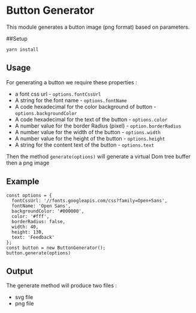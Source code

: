 Button Generator
===

This module generates a button image (png format) based on parameters.

##Setup
```
yarn install
```
## Usage
For generating a button we require these properties :
 - a font css url - `options.fontCssUrl`
 - A string for the font name - `options.fontName`
 - A code hexadecimal for the color background of button - `options.backgroundColor`
 - A code hexadecimal for the text of the button - `options.color`
 - A number value for the border Radius (pixel) - `option.borderRadius`
 - A number value for the width of the button - `options.width`
 - A number value for the height of the button - `options.height`
 - A string for the content text of the button - `options.text`
 
 Then the method `generate(options)` will generate a virtual Dom tree buffer then a png image
 
## Example
``` 
const options = {
  fontCssUrl: '//fonts.googleapis.com/css?family=Open+Sans',
  fontName: 'Open Sans',
  backgroundColor: '#000000',
  color: '#fff',
  borderRadius: false,
  width: 40,
  height: 130,
  text: 'Feedback'
};
const button = new ButtonGenerator();
button.generate(options)
```
## Output
The generate method will produce two files :
- svg file
- png file
  


